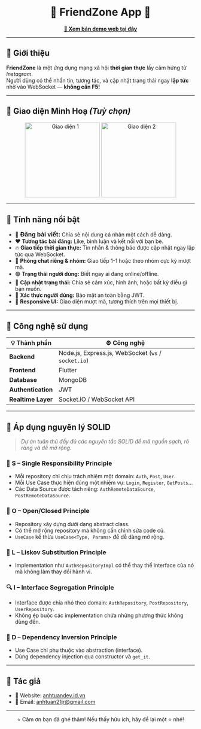 <h1 align="center">🌟 FriendZone App 🌟</h1>

<p align="center">
  <a href="https://anhtuandev.id.vn/" target="_blank"><strong>🔗 Xem bản demo web tại đây</strong></a>
</p>

---

## 🧾 Giới thiệu

**FriendZone** là một ứng dụng mạng xã hội **thời gian thực** lấy cảm hứng từ *Instagram*.  
Người dùng có thể nhắn tin, tương tác, và cập nhật trạng thái ngay **lập tức** nhờ vào WebSocket — **không cần F5!**

---

## 📸 Giao diện Minh Hoạ *(Tuỳ chọn)*

<p align="center">
  <img src="https://github.com/user-attachments/assets/da070465-89f6-4455-b4b4-753fccac89dd" alt="Giao diện 1" width="200"/>
  <img src="https://github.com/user-attachments/assets/f6d9a9d9-8777-4e7e-872b-3189e6903c96" alt="Giao diện 2" width="200"/>
</p>

---



## 🚀 Tính năng nổi bật

- 📝 <span style="font-size:16px"><strong>Đăng bài viết:</strong></span> Chia sẻ nội dung cá nhân một cách dễ dàng.  
- ❤️ <strong>Tương tác bài đăng:</strong> Like, bình luận và kết nối với bạn bè.  
- 🔥 <strong>Giao tiếp thời gian thực:</strong> Tin nhắn & thông báo được cập nhật ngay lập tức qua WebSocket.  
- 💬 <strong>Phòng chat riêng & nhóm:</strong> Giao tiếp 1-1 hoặc theo nhóm cực kỳ mượt mà.  
- 🟢 <strong>Trạng thái người dùng:</strong> Biết ngay ai đang online/offline.  
- 📸 <strong>Cập nhật trạng thái:</strong> Chia sẻ cảm xúc, hình ảnh, hoặc bất kỳ điều gì bạn muốn.  
- 🔐 <strong>Xác thực người dùng:</strong> Bảo mật an toàn bằng JWT.  
- 📱 <strong>Responsive UI:</strong> Giao diện mượt mà, tương thích trên mọi thiết bị.

---

## 🧱 Công nghệ sử dụng

| 💡 Thành phần    | ⚙️ Công nghệ                                           |
|------------------|--------------------------------------------------------|
| **Backend**      | Node.js, Express.js, WebSocket (`ws` / `socket.io`)    |
| **Frontend**     | Flutter                                                |
| **Database**     | MongoDB                                                |
| **Authentication** | JWT                                                 |
| **Realtime Layer** | Socket.IO / WebSocket API                            |

---

## 📐 Áp dụng nguyên lý SOLID

> *Dự án tuân thủ đầy đủ các nguyên tắc SOLID để mã nguồn sạch, rõ ràng và dễ mở rộng.*

### 🧩 **S – Single Responsibility Principle**
- Mỗi repository chỉ chịu trách nhiệm một domain: `Auth`, `Post`, `User`.
- Mỗi Use Case thực hiện đúng một nhiệm vụ: `Login`, `Register`, `GetPosts`...
- Các Data Source được tách riêng: `AuthRemoteDataSource`, `PostRemoteDataSource`.

### 🧱 **O – Open/Closed Principle**
- Repository xây dựng dưới dạng abstract class.
- Có thể mở rộng repository mà không cần chỉnh sửa code cũ.
- `UseCase` kế thừa `UseCase<Type, Params>` để dễ dàng mở rộng.

### 🔁 **L – Liskov Substitution Principle**
- Implementation như `AuthRepositoryImpl` có thể thay thế interface của nó mà không làm thay đổi hành vi.

### 🔍 **I – Interface Segregation Principle**
- Interface được chia nhỏ theo domain: `AuthRepository`, `PostRepository`, `UserRepository`.
- Không ép buộc các implementation chứa những phương thức không dùng đến.

### 🧠 **D – Dependency Inversion Principle**
- Use Case chỉ phụ thuộc vào abstraction (interface).
- Dùng dependency injection qua constructor và `get_it`.

---

## 👤 Tác giả

- 💼 Website: [anhtuandev.id.vn](https://tuananhhuflit.id.vn/)
- 📧 Email: anhtuan21jr@gmail.com

---

<p align="center">
  ⭐️ Cảm ơn bạn đã ghé thăm! Nếu thấy hữu ích, hãy để lại một ⭐️ nhé!
</p>
